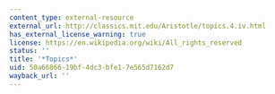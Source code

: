 ```yaml
---
content_type: external-resource
external_url: http://classics.mit.edu/Aristotle/topics.4.iv.html
has_external_license_warning: true
license: https://en.wikipedia.org/wiki/All_rights_reserved
status: ''
title: '*Topics*'
uid: 50a66866-19bf-4dc3-bfe1-7e565d7162d7
wayback_url: ''
---
```

